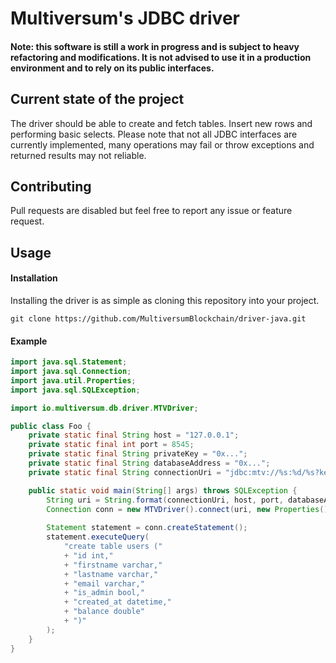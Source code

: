 # Multiversum's JDBC driver

#### Note: this software is still a work in progress and is subject to heavy refactoring and modifications. It is not advised to use it in a production environment and to rely on its public interfaces.

## Current state of the project

The driver should be able to create and fetch tables. Insert new rows and performing basic selects.
Please note that not all JDBC interfaces are currently implemented, many operations may fail or throw exceptions and returned results may not reliable.

## Contributing

Pull requests are disabled but feel free to report any issue or feature request.


## Usage

#### Installation

Installing the driver is as simple as cloning this repository into your project. 

`git clone https://github.com/MultiversumBlockchain/driver-java.git`


#### Example

```java
import java.sql.Statement;
import java.sql.Connection;
import java.util.Properties;
import java.sql.SQLException;

import io.multiversum.db.driver.MTVDriver;

public class Foo {
	private static final String host = "127.0.0.1";
	private static final int port = 8545;
	private static final String privateKey = "0x...";
	private static final String databaseAddress = "0x...";
	private static final String connectionUri = "jdbc:mtv://%s:%d/%s?key=%s";

	public static void main(String[] args) throws SQLException {
		String uri = String.format(connectionUri, host, port, databaseAddress, privateKey);
		Connection conn = new MTVDriver().connect(uri, new Properties());
		
		Statement statement = conn.createStatement();
		statement.executeQuery(
			"create table users ("
			+ "id int,"
			+ "firstname varchar,"
			+ "lastname varchar,"
			+ "email varchar,"
			+ "is_admin bool,"
			+ "created_at datetime,"
			+ "balance double"
			+ ")"
		);
    }
}
```